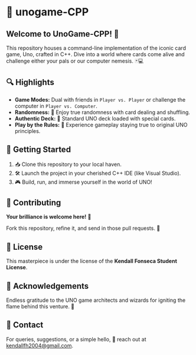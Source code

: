 # 🎴 unogame-CPP 

## Welcome to UnoGame-CPP! 🎉

This repository houses a command-line implementation of the iconic card game, Uno, crafted in C++. Dive into a world where cards come alive and challenge either your pals or our computer nemesis. 🃏💻

## 🔍 Highlights 

- **Game Modes:** Dual with friends in `Player vs. Player` or challenge the computer in `Player vs. Computer`.
- **Randomness:** 🔄 Enjoy true randomness with card dealing and shuffling.
- **Authentic Deck:** 🎴 Standard UNO deck loaded with special cards.
- **Play by the Rules:** 📜 Experience gameplay staying true to original UNO principles.

## 🚀 Getting Started 

1. 📥 Clone this repository to your local haven.
2. 🛠️ Launch the project in your cherished C++ IDE (like Visual Studio).
3. 🎮 Build, run, and immerse yourself in the world of UNO!

## 🤝 Contributing 

**Your brilliance is welcome here!** 🌟

Fork this repository, refine it, and send in those pull requests. 🍴


## 📜 License 

This masterpiece is under the license of the **Kendall Fonseca Student License**.

## 🙏 Acknowledgements 

Endless gratitude to the UNO game architects and wizards for igniting the flame behind this venture. 🙌

## 💌 Contact 

For queries, suggestions, or a simple hello, 📧 reach out at [kendallfh2004@gmail.com](mailto:kendallfh2004@gmail.com).
